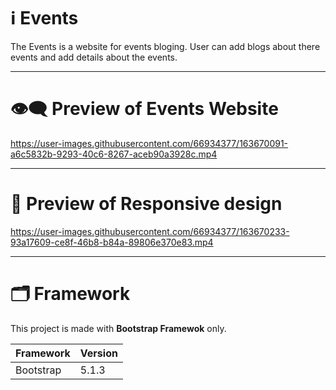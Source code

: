 # ℹ️ Events 

The Events is a website for events bloging. User can add blogs about there events and add details about the events.

---

# 👁️‍🗨️ Preview of Events Website

https://user-images.githubusercontent.com/66934377/163670091-a6c5832b-9293-40c6-8267-aceb90a3928c.mp4

---

# 📱 Preview of Responsive design

https://user-images.githubusercontent.com/66934377/163670233-93a17609-ce8f-46b8-b84a-89806e370e83.mp4

---

# 🗂️ Framework

This project is made with **Bootstrap Framewok** only.

| Framework  | Version |
| ------------- | ------------- |
| Bootstrap  | 5.1.3  |

